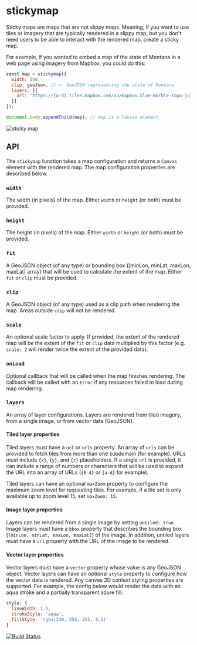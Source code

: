 # stickymap

Sticky maps are maps that are not slippy maps.  Meaning, if you want to use tiles or imagery that are typically rendered in a slippy map, but you don't need users to be able to interact with the rendered map, create a sticky map.

For example, if you wanted to embed a map of the state of Montana in a web page using imagery from Mapbox, you could do this:

```js
const map = stickymap({
  width: 500,
  clip: geoJson, // <- GeoJSON representing the state of Montana
  layers: [{
    url: 'https://{a-d}.tiles.mapbox.com/v3/mapbox.blue-marble-topo-jul/{z}/{x}/{y}.png'
  }]
});

document.body.appendChild(map); // map is a Canvas element
```
![sticky map](https://cloud.githubusercontent.com/assets/41094/22658668/230c3834-ec58-11e6-8cc4-99314378075f.png)

## API

The `stickymap` function takes a map configuration and returns a `Canvas` element with the rendered map.  The map configuration properties are described below.

### `width`

The width (in pixels) of the map.  Either `width` or `height` (or both) must be provided.

### `height`

The height (in pixels) of the map.  Either `width` or `height` (or both) must be provided.

### `fit`

A GeoJSON object (of any type) or bounding box ([minLon, minLat, maxLon, maxLat] array) that will be used to calculate the extent of the map.  Either `fit` or `clip` must be provided.

### `clip`

A GeoJSON object (of any type) used as a clip path when rendering the map.  Areas outside `clip` will not be rendered.

### `scale`

An optional scale factor to apply.  If provided, the extent of the rendered map will be the extent of the `fit` or `clip` data multiplied by this factor (e.g. `scale: 2` will render twice the extent of the provided data).

### `onLoad`

Optional callback that will be called when the map finishes rendering.  The callback will be called with an `Error` if any resources failed to load during map rendering.

### `layers`

An array of layer configurations.  Layers are rendered from tiled imagery, from a single image, or from vector data (GeoJSON).

#### Tiled layer properties

Tiled layers must have a `url` or `urls` property.  An array of `urls` can be provided to fetch tiles from more than one subdomain (for example).  URLs must include `{x}`, `{y}`, and `{z}` placeholders.  If a single `url` is provided, it can include a range of numbers or characters that will be used to expand the URL into an array of URLs (`{0-4}` or `{a-d}` for example).

Tiled layers can have an optional `maxZoom` property to configure the maximum zoom level for requesting tiles.  For example, if a tile set is only available up to zoom level 15, set `maxZoom: 15`.

#### Image layer properties

Layers can be rendered from a single image by setting `untiled: true`.  Image layers must have a `bbox` property that describes the bounding box (`[minLon, minLat, maxLon, maxLat]`) of the image.  In addition, untiled layers must have a `url` property with the URL of the image to be rendered.

#### Vector layer properties

Vector layers must have a `vector` property whose value is any GeoJSON object.  Vector layers can have an optional `style` property to configure how the vector data is rendered.  Any canvas 2D context styling properties are supported.  For example, the config below would render the data with an aqua stroke and a partially transparent azure fill:

```js
style: {
  lineWidth: 1.5,
  strokeStyle: 'aqua',
  fillStyle: 'rgba(240, 255, 255, 0.5)'
}
```


[![Build Status](https://travis-ci.org/tschaub/stickymap.svg?branch=master)](https://travis-ci.org/tschaub/stickymap)
